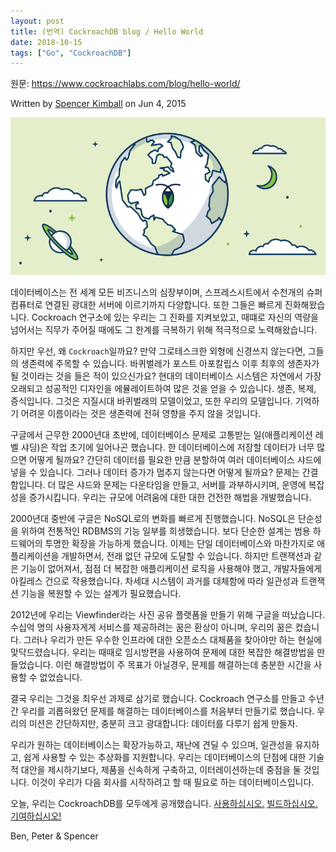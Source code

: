 ```yaml
---
layout: post
title: (번역) CockroachDB blog / Hello World
date: 2018-10-15
tags: ["Go", "CockroachDB"]
---
```


원문: https://www.cockroachlabs.com/blog/hello-world/

Written by [Spencer Kimball](https://www.cockroachlabs.com/author/spencer-kimball/) on Jun 4, 2015

![](/assets/post/2018-10-15-cockroachdb-blog-hello-world/image-01.png)

<!--more-->

데이터베이스는 전 세계 모든 비즈니스의 심장부이며, 스프레스시트에서 수천개의 슈퍼컴퓨터로 연결된 광대한 서버에 이르기까지 다양합니다. 또한 그들은 빠르게 진화해왔습니다. Cockroach 연구소에 있는 우리는 그 진화를 지켜보았고, 때떄로 자신의 역량을 넘어서는 직무가 주어질 때에도 그 한계를 극복하기 위해 적극적으로 노력해왔습니다.

하지만 우선, 왜 `Cockroach`일까요? 만약 그로테스크한 외형에 신경쓰지 않는다면, 그들의 생존력에 주목할 수 있습니다. 바퀴벌레가 포스트 아포칼립스 이후 최후의 생존자가 될 것이라는 것을 들은 적이 있으신가요? 현대의 데이터베이스 시스템은 자연에서 가장 오래되고 성공적인 디자인을 에뮬레이트하여 많은 것을 얻을 수 있습니다. 생존, 복제, 증식입니다. 그것은 지질시대 바퀴벌래의 모델이었고, 또한 우리의 모델입니다. 기억하기 어려운 이름이라는 것은 생존력에 전혀 영향을 주지 않을 것입니다.

구글에서 근무한 2000년대 초반에, 데이터베이스 문제로 고통받는 일(애플리케이션 레벨 샤딩)은 작업 초기에 일어나곤 했습니다. 한 데이터베이스에 저장할 데이터가 너무 많으면 어떻게 될까요? 간단히 데이터를 필요한 만큼 분할하여 여러 데이터베이스 샤드에 넣을 수 있습니다. 그러나 데이터 증가가 멈추지 않는다면 어떻게 될까요? 문제는 간결함입니다. 더 많은 샤드와 문제는 다운타임을 만들고, 서버를 과부하시키며, 운영에 복잡성을 증가시킵니다. 우리는 규모에 어려움에 대한 대한 건전한 해법을 개발했습니다.

2000년대 중반에 구글은 NoSQL로의 변화를 빠르게 진행했습니다. NoSQL은 단순성을 위하여 전통적인 RDBMS의 기능 일부를 희생했습니다. 보다 단순한 설계는 범용 하드웨어의 투명한 확장을 가능하게 했습니다. 이제는 단일 데이터베이스와 마찬가지로 애플리케이션을 개발하면서, 전래 없던 규모에 도달할 수 있습니다. 하지만 트랜잭션과 같은 기능이 없어져서, 점점 더 복잡한 애플리케이션 로직을 사용해야 했고, 개발자들에게 아킬레스 건으로 작용했습니다. 차세대 시스템이 과거를 대체함에 따라 일관성과 트랜잭션 기능을 복원할 수 있는 설계가 필요했습니다.

2012년에 우리는 Viewfinder라는 사진 공유 플랫폼을 만들기 위해 구글을 떠났습니다. 수십억 명의 사용자게게 서비스를 제공하려는 꿈은 환상이 아니며, 우리의 꿈은 컸습니다. 그러나 우리가 만든 우수한 인프라에 대한 오픈소스 대체품을 찾아야만 하는 현실에 맞닥드렸습니다. 우리는 때때로 임시방편을 사용하여 문제에 대한 복잡한 해결방법을 만들었습니다. 이런 해결방법이 주 목표가 아닐경우, 문제를 해결하는데 충분한 시간을 사용할 수 없었습니다.

결국 우리는 그것을 최우선 과제로 삼기로 했습니다. Cockroach 연구소를 만들고 수년간 우리를 괴롭혀왔던 문제를 해결하는 데이터베이스를 처음부터 만들기로 했습니다. 우리의 미션은 간단하지만, 충분히 크고 광대합니다: 데이터를 다루기 쉽게 만들자.

우리가 원하는 데이터베이스는 확장가능하고, 재난에 견딜 수 있으며, 일관성을 유지하고, 쉽게 사용할 수 있는 추상화를 지원합니다. 우리는 데이터베이스의 단점에 대한 기술적 대안을 제시하기보다, 제품을 신속하게 구축하고, 이터레이션하는데 중점을 둘 것입니다. 이것이 우리가 다음 회사를 시작하려고 할 때 필요로 하는 데이터베이스입니다.

오늘, 우리는 CockroachDB를 모두에게 공개했습니다. [사용하십시오.](https://github.com/cockroachdb/cockroach) [빌드하십시오.](https://github.com/cockroachdb/cockroach) [기여하십시오!](https://github.com/cockroachdb/cockroach)

Ben, Peter & Spencer
